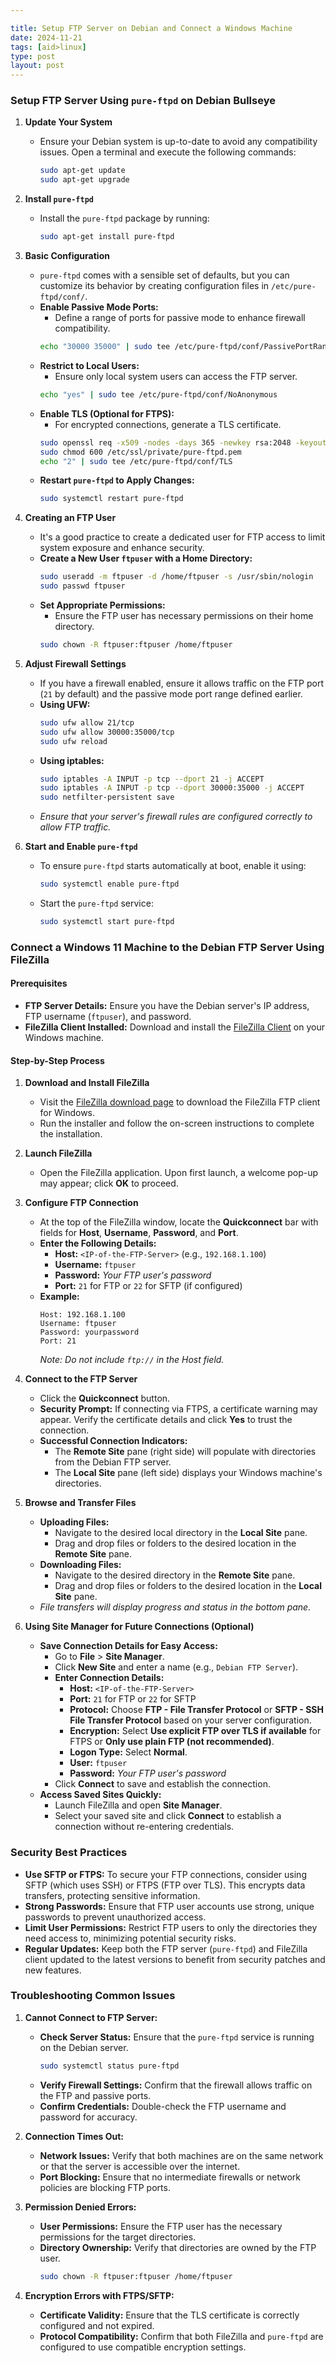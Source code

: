 ```yaml
---

title: Setup FTP Server on Debian and Connect a Windows Machine
date: 2024-11-21
tags: [aid>linux]
type: post
layout: post
---
```


### Setup FTP Server Using `pure-ftpd` on Debian Bullseye

1. **Update Your System**
   - Ensure your Debian system is up-to-date to avoid any compatibility issues. Open a terminal and execute the following commands:
     ```bash
     sudo apt-get update
     sudo apt-get upgrade
     ```

2. **Install `pure-ftpd`**
   - Install the `pure-ftpd` package by running:
     ```bash
     sudo apt-get install pure-ftpd
     ```

3. **Basic Configuration**
   - `pure-ftpd` comes with a sensible set of defaults, but you can customize its behavior by creating configuration files in `/etc/pure-ftpd/conf/`.
   - **Enable Passive Mode Ports:**
     - Define a range of ports for passive mode to enhance firewall compatibility.
     ```bash
     echo "30000 35000" | sudo tee /etc/pure-ftpd/conf/PassivePortRange
     ```
   - **Restrict to Local Users:**
     - Ensure only local system users can access the FTP server.
     ```bash
     echo "yes" | sudo tee /etc/pure-ftpd/conf/NoAnonymous
     ```
   - **Enable TLS (Optional for FTPS):**
     - For encrypted connections, generate a TLS certificate.
     ```bash
     sudo openssl req -x509 -nodes -days 365 -newkey rsa:2048 -keyout /etc/ssl/private/pure-ftpd.pem -out /etc/ssl/private/pure-ftpd.pem
     sudo chmod 600 /etc/ssl/private/pure-ftpd.pem
     echo "2" | sudo tee /etc/pure-ftpd/conf/TLS
     ```
   - **Restart `pure-ftpd` to Apply Changes:**
     ```bash
     sudo systemctl restart pure-ftpd
     ```

4. **Creating an FTP User**
   - It's a good practice to create a dedicated user for FTP access to limit system exposure and enhance security.
   - **Create a New User `ftpuser` with a Home Directory:**
     ```bash
     sudo useradd -m ftpuser -d /home/ftpuser -s /usr/sbin/nologin
     sudo passwd ftpuser
     ```
   - **Set Appropriate Permissions:**
     - Ensure the FTP user has necessary permissions on their home directory.
     ```bash
     sudo chown -R ftpuser:ftpuser /home/ftpuser
     ```

5. **Adjust Firewall Settings**
   - If you have a firewall enabled, ensure it allows traffic on the FTP port (`21` by default) and the passive mode port range defined earlier.
   - **Using UFW:**
     ```bash
     sudo ufw allow 21/tcp
     sudo ufw allow 30000:35000/tcp
     sudo ufw reload
     ```
   - **Using iptables:**
     ```bash
     sudo iptables -A INPUT -p tcp --dport 21 -j ACCEPT
     sudo iptables -A INPUT -p tcp --dport 30000:35000 -j ACCEPT
     sudo netfilter-persistent save
     ```
   - *Ensure that your server's firewall rules are configured correctly to allow FTP traffic.*

6. **Start and Enable `pure-ftpd`**
   - To ensure `pure-ftpd` starts automatically at boot, enable it using:
     ```bash
     sudo systemctl enable pure-ftpd
     ```
   - Start the `pure-ftpd` service:
     ```bash
     sudo systemctl start pure-ftpd
     ```

### Connect a Windows 11 Machine to the Debian FTP Server Using FileZilla

#### Prerequisites
- **FTP Server Details:** Ensure you have the Debian server's IP address, FTP username (`ftpuser`), and password.
- **FileZilla Client Installed:** Download and install the [FileZilla Client](https://filezilla-project.org/download.php?platform=win64) on your Windows machine.

#### Step-by-Step Process

1. **Download and Install FileZilla**
   - Visit the [FileZilla download page](https://filezilla-project.org/download.php?platform=win64) to download the FileZilla FTP client for Windows.
   - Run the installer and follow the on-screen instructions to complete the installation.
   
2. **Launch FileZilla**
   - Open the FileZilla application. Upon first launch, a welcome pop-up may appear; click **OK** to proceed.

3. **Configure FTP Connection**
   - At the top of the FileZilla window, locate the **Quickconnect** bar with fields for **Host**, **Username**, **Password**, and **Port**.
   - **Enter the Following Details:**
     - **Host:** `<IP-of-the-FTP-Server>` (e.g., `192.168.1.100`)
     - **Username:** `ftpuser`
     - **Password:** *Your FTP user's password*
     - **Port:** `21` for FTP or `22` for SFTP (if configured)
   - **Example:**
     ```
     Host: 192.168.1.100
     Username: ftpuser
     Password: yourpassword
     Port: 21
     ```
     *Note: Do not include `ftp://` in the Host field.*

4. **Connect to the FTP Server**
   - Click the **Quickconnect** button.
   - **Security Prompt:** If connecting via FTPS, a certificate warning may appear. Verify the certificate details and click **Yes** to trust the connection.
   - **Successful Connection Indicators:**
     - The **Remote Site** pane (right side) will populate with directories from the Debian FTP server.
     - The **Local Site** pane (left side) displays your Windows machine's directories.

5. **Browse and Transfer Files**
   - **Uploading Files:**
     - Navigate to the desired local directory in the **Local Site** pane.
     - Drag and drop files or folders to the desired location in the **Remote Site** pane.
   - **Downloading Files:**
     - Navigate to the desired directory in the **Remote Site** pane.
     - Drag and drop files or folders to the desired location in the **Local Site** pane.
   - *File transfers will display progress and status in the bottom pane.*

6. **Using Site Manager for Future Connections (Optional)**
   - **Save Connection Details for Easy Access:**
     - Go to **File** > **Site Manager**.
     - Click **New Site** and enter a name (e.g., `Debian FTP Server`).
     - **Enter Connection Details:**
       - **Host:** `<IP-of-the-FTP-Server>`
       - **Port:** `21` for FTP or `22` for SFTP
       - **Protocol:** Choose **FTP - File Transfer Protocol** or **SFTP - SSH File Transfer Protocol** based on your server configuration.
       - **Encryption:** Select **Use explicit FTP over TLS if available** for FTPS or **Only use plain FTP (not recommended)**.
       - **Logon Type:** Select **Normal**.
       - **User:** `ftpuser`
       - **Password:** *Your FTP user's password*
     - Click **Connect** to save and establish the connection.
   - **Access Saved Sites Quickly:**
     - Launch FileZilla and open **Site Manager**.
     - Select your saved site and click **Connect** to establish a connection without re-entering credentials.

### Security Best Practices

- **Use SFTP or FTPS:** To secure your FTP connections, consider using SFTP (which uses SSH) or FTPS (FTP over TLS). This encrypts data transfers, protecting sensitive information.
- **Strong Passwords:** Ensure that FTP user accounts use strong, unique passwords to prevent unauthorized access.
- **Limit User Permissions:** Restrict FTP users to only the directories they need access to, minimizing potential security risks.
- **Regular Updates:** Keep both the FTP server (`pure-ftpd`) and FileZilla client updated to the latest versions to benefit from security patches and new features.

### Troubleshooting Common Issues

1. **Cannot Connect to FTP Server:**
   - **Check Server Status:** Ensure that the `pure-ftpd` service is running on the Debian server.
     ```bash
     sudo systemctl status pure-ftpd
     ```
   - **Verify Firewall Settings:** Confirm that the firewall allows traffic on the FTP and passive ports.
   - **Confirm Credentials:** Double-check the FTP username and password for accuracy.

2. **Connection Times Out:**
   - **Network Issues:** Verify that both machines are on the same network or that the server is accessible over the internet.
   - **Port Blocking:** Ensure that no intermediate firewalls or network policies are blocking FTP ports.

3. **Permission Denied Errors:**
   - **User Permissions:** Ensure the FTP user has the necessary permissions for the target directories.
   - **Directory Ownership:** Verify that directories are owned by the FTP user.
     ```bash
     sudo chown -R ftpuser:ftpuser /home/ftpuser
     ```

4. **Encryption Errors with FTPS/SFTP:**
   - **Certificate Validity:** Ensure that the TLS certificate is correctly configured and not expired.
   - **Protocol Compatibility:** Confirm that both FileZilla and `pure-ftpd` are configured to use compatible encryption settings.

